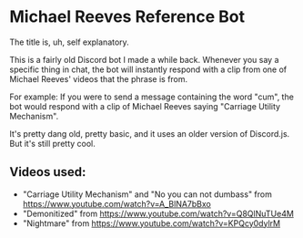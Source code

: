 # Michael Reeves Reference Bot
The title is, uh, self explanatory.

This is a fairly old Discord bot I made a while back. Whenever you say a specific thing in chat, the bot will instantly respond with a clip from one of Michael Reeves' videos that the phrase is from.

For example: If you were to send a message containing the word "cum", the bot would respond with a clip of Michael Reeves saying "Carriage Utility Mechanism".

It's pretty dang old, pretty basic, and it uses an older version of Discord.js. But it's still pretty cool.

## Videos used:
 - "Carriage Utility Mechanism" and "No you can not dumbass" from https://www.youtube.com/watch?v=A_BlNA7bBxo
 - "Demonitized" from https://www.youtube.com/watch?v=Q8QlNuTUe4M
 - "Nightmare" from https://www.youtube.com/watch?v=KPQcy0dylrM
